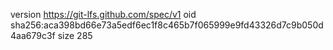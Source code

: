version https://git-lfs.github.com/spec/v1
oid sha256:aca398bd66e73a5edf6ec1f8c465b7f065999e9fd43326d7c9b050d4aa679c3f
size 285
